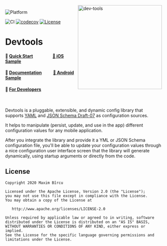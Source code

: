 <img width="270" align="right" alt="dev-tools" src="https://user-images.githubusercontent.com/12527390/80514191-daf0e780-8988-11ea-911f-15d16e6b88a1.png"/>

![Platform](https://img.shields.io/badge/platform-Android%20%7C%20iOS-lightgrey?style=flat)

![CI](https://github.com/maximbircu/devtools-library/workflows/CI/badge.svg?branch=master)
[![codecov](https://codecov.io/gh/maximbircu/devtools-library/branch/master/graph/badge.svg?token=TP8XUCW2HB)](https://codecov.io/gh/maximbircu/devtools-library)
[![License](https://img.shields.io/badge/License-Apache%202.0-blue.svg)](https://github.com/maximbircu/devtools-library/blob/master/LICENSE.md)

# Devtools

#### 🚀 [Quick Start](documentation/quickstart/quick-start.md) &nbsp; &nbsp; &nbsp; &nbsp; &nbsp; &nbsp; &nbsp; &nbsp; &nbsp; [🍏 iOS Sample](samples/ios)</div>
#### 📜 [Documentation](documentation/documentation.md) &nbsp; &nbsp; &nbsp; &nbsp; &nbsp; [🤖 Android Sample](samples/android) 
#### 👷 [For Developers](documentation/documentation.md#-for-developers)

<br />

Devtools is a pluggable, extensible, and dynamic config library that supports [YAML](https://yaml.org/) and [JSON Schema Draft-07](https://json-schema.org/draft-07/json-schema-validation.html) as configuration sources.

It helps to manipulate (persist, update, and use in the app) different configuration values for any mobile application.

After you integrate the library and provide it a YML or JSON Schema configuration file, you'll be able to update your configuration values through a nice configuration user interface screen that the library will generate dynamically, using startup arguments or directly from the code.

  
License
-------

    Copyright 2020 Maxim Bîrcu

    Licensed under the Apache License, Version 2.0 (the "License");
    you may not use this file except in compliance with the License.
    You may obtain a copy of the License at

       http://www.apache.org/licenses/LICENSE-2.0

    Unless required by applicable law or agreed to in writing, software
    distributed under the License is distributed on an "AS IS" BASIS,
    WITHOUT WARRANTIES OR CONDITIONS OF ANY KIND, either express or implied.
    See the License for the specific language governing permissions and
    limitations under the License.
